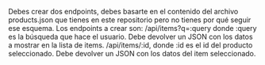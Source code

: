 Debes crear dos endpoints, debes basarte en el contenido del archivo products.json que tienes en este repositorio pero no tienes por qué seguir ese esquema. 
Los endpoints a crear son:
/api/items?q=:query donde :query es la búsqueda que hace el usuario. Debe devolver un JSON con los datos a mostrar en la lista de items.
/api/items/:id, donde :id es el id del producto seleccionado. Debe devolver un JSON con los datos del item seleccionado.